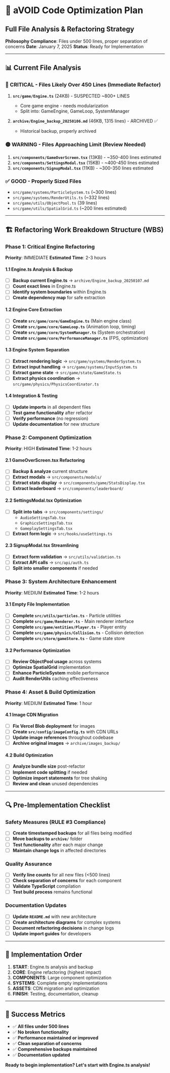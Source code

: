 # 🚀 aVOID Code Optimization Plan
## Full File Analysis & Refactoring Strategy

**Philosophy Compliance**: Files under 500 lines, proper separation of concerns
**Date**: January 7, 2025
**Status**: Ready for Implementation

---

## 📊 Current File Analysis

### 🔴 CRITICAL - Files Likely Over 450 Lines (Immediate Refactor)
1. **`src/game/Engine.ts`** (24KB) - SUSPECTED ~800+ LINES
   - Core game engine - needs modularization
   - Split into: GameEngine, GameLoop, SystemManager
   
2. **`archive/Engine_backup_20250106.md`** (46KB, 1315 lines) - ARCHIVED ✅
   - Historical backup, properly archived

### 🟡 WARNING - Files Approaching Limit (Review Needed)
1. **`src/components/GameOverScreen.tsx`** (13KB) - ~350-400 lines estimated
2. **`src/components/SettingsModal.tsx`** (15KB) - ~400-450 lines estimated  
3. **`src/components/SignupModal.tsx`** (11KB) - ~300-350 lines estimated

### ✅ GOOD - Properly Sized Files
- `src/game/systems/ParticleSystem.ts` (~300 lines)
- `src/game/systems/RenderUtils.ts` (~332 lines)
- `src/game/utils/ObjectPool.ts` (39 lines)
- `src/game/utils/SpatialGrid.ts` (~200 lines estimated)

---

## 🏗️ Refactoring Work Breakdown Structure (WBS)

### Phase 1: Critical Engine Refactoring
**Priority**: IMMEDIATE
**Estimated Time**: 2-3 hours

#### 1.1 Engine.ts Analysis & Backup
- [ ] **Backup current Engine.ts** → `archive/Engine_backup_20250107.md`
- [ ] **Count exact lines** in Engine.ts
- [ ] **Identify system boundaries** within Engine.ts
- [ ] **Create dependency map** for safe extraction

#### 1.2 Engine Core Extraction
- [ ] **Create `src/game/core/GameEngine.ts`** (Main engine class)
- [ ] **Create `src/game/core/GameLoop.ts`** (Animation loop, timing)
- [ ] **Create `src/game/core/SystemManager.ts`** (System orchestration)
- [ ] **Create `src/game/core/PerformanceManager.ts`** (FPS, optimization)

#### 1.3 Engine System Separation
- [ ] **Extract rendering logic** → `src/game/systems/RenderSystem.ts`
- [ ] **Extract input handling** → `src/game/systems/InputSystem.ts`
- [ ] **Extract game state** → `src/game/state/GameState.ts`
- [ ] **Extract physics coordination** → `src/game/physics/PhysicsCoordinator.ts`

#### 1.4 Integration & Testing
- [ ] **Update imports** in all dependent files
- [ ] **Test game functionality** after refactor
- [ ] **Verify performance** (no regression)
- [ ] **Update documentation** for new structure

### Phase 2: Component Optimization
**Priority**: HIGH
**Estimated Time**: 1-2 hours

#### 2.1 GameOverScreen.tsx Refactoring
- [ ] **Backup & analyze** current structure
- [ ] **Extract modals** → `src/components/modals/`
- [ ] **Extract stats display** → `src/components/game/StatsDisplay.tsx`
- [ ] **Extract leaderboard** → `src/components/leaderboard/`

#### 2.2 SettingsModal.tsx Optimization
- [ ] **Split into tabs** → `src/components/settings/`
  - `AudioSettingsTab.tsx`
  - `GraphicsSettingsTab.tsx` 
  - `GameplaySettingsTab.tsx`
- [ ] **Extract form logic** → `src/hooks/useSettings.ts`

#### 2.3 SignupModal.tsx Streamlining  
- [ ] **Extract form validation** → `src/utils/validation.ts`
- [ ] **Extract API calls** → `src/api/auth.ts`
- [ ] **Split into smaller components** if needed

### Phase 3: System Architecture Enhancement
**Priority**: MEDIUM
**Estimated Time**: 1-2 hours

#### 3.1 Empty File Implementation
- [ ] **Complete `src/utils/particles.ts`** - Particle utilities
- [ ] **Complete `src/game/Renderer.ts`** - Main renderer interface
- [ ] **Complete `src/game/entities/Player.ts`** - Player entity
- [ ] **Complete `src/game/physics/Collision.ts`** - Collision detection
- [ ] **Complete `src/store/gameStore.ts`** - Game state store

#### 3.2 Performance Optimization
- [ ] **Review ObjectPool usage** across systems
- [ ] **Optimize SpatialGrid** implementation
- [ ] **Enhance ParticleSystem** mobile performance
- [ ] **Audit RenderUtils** caching effectiveness

### Phase 4: Asset & Build Optimization
**Priority**: MEDIUM
**Estimated Time**: 1 hour

#### 4.1 Image CDN Migration
- [ ] **Fix Vercel Blob deployment** for images
- [ ] **Create `src/config/imageConfig.ts`** with CDN URLs
- [ ] **Update image references** throughout codebase
- [ ] **Archive original images** → `archive/images_backup/`

#### 4.2 Build Optimization
- [ ] **Analyze bundle size** post-refactor
- [ ] **Implement code splitting** if needed
- [ ] **Optimize import statements** for tree shaking
- [ ] **Review and clean** unused dependencies

---

## 🔍 Pre-Implementation Checklist

### Safety Measures (RULE #3 Compliance)
- [ ] **Create timestamped backups** for all files being modified
- [ ] **Move backups to `archive/`** folder
- [ ] **Test functionality** after each major change
- [ ] **Maintain change logs** in affected directories

### Quality Assurance
- [ ] **Verify line counts** for all new files (<500 lines)
- [ ] **Check separation of concerns** for each component
- [ ] **Validate TypeScript** compilation
- [ ] **Test build process** remains functional

### Documentation Updates
- [ ] **Update `README.md`** with new architecture
- [ ] **Create architecture diagrams** for complex systems
- [ ] **Document refactoring decisions** in change logs
- [ ] **Update import guides** for developers

---

## 🚦 Implementation Order

1. **START**: Engine.ts analysis and backup
2. **CORE**: Engine refactoring (highest impact)
3. **COMPONENTS**: Large component optimization
4. **SYSTEMS**: Complete empty implementations
5. **ASSETS**: CDN migration and optimization
6. **FINISH**: Testing, documentation, cleanup

---

## 📝 Success Metrics

- ✅ **All files under 500 lines**
- ✅ **No broken functionality**
- ✅ **Performance maintained or improved**
- ✅ **Clean separation of concerns**
- ✅ **Comprehensive backups maintained**
- ✅ **Documentation updated**

**Ready to begin implementation? Let's start with Engine.ts analysis!** 